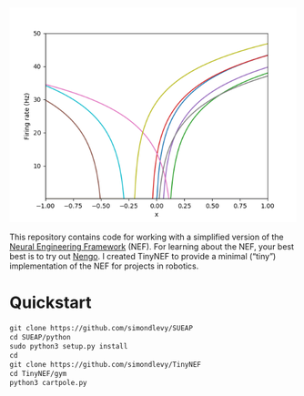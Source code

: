 <a href="https://github.com/simondlevy/TinyNEF/blob/master/demos/tuningcurves.py"><img src="tuningcurves.png"></a>

This repository contains code for working with a simplified version of the 
[Neural Engineering Framework](https://pdfs.semanticscholar.org/a053/a0ebd7ddc90254f07aa798e73161bf3b3edd.pdf) (NEF). 
For learning about the NEF, your best best is to try out [Nengo](https://www.nengo.ai/).  I created TinyNEF to 
provide a minimal (&ldquo;tiny&rdquo;) implementation of the NEF for projects in robotics.

# Quickstart

```
git clone https://github.com/simondlevy/SUEAP
cd SUEAP/python
sudo python3 setup.py install
cd
git clone https://github.com/simondlevy/TinyNEF
cd TinyNEF/gym
python3 cartpole.py
```

